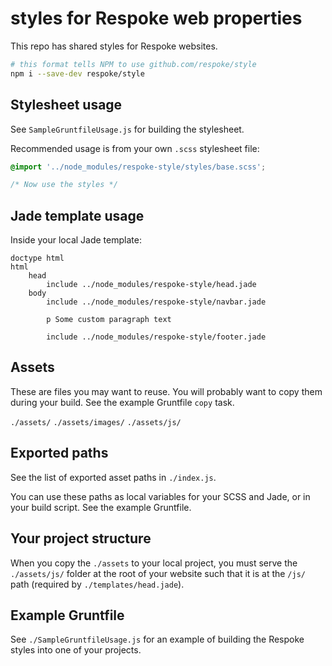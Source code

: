 # styles for Respoke web properties

This repo has shared styles for Respoke websites.

```bash
# this format tells NPM to use github.com/respoke/style
npm i --save-dev respoke/style
```

## Stylesheet usage

See `SampleGruntfileUsage.js` for building the stylesheet.

Recommended usage is from your own `.scss` stylesheet file:

```scss
@import '../node_modules/respoke-style/styles/base.scss';

/* Now use the styles */

```

## Jade template usage

Inside your local Jade template:

```jade
doctype html
html
    head
        include ../node_modules/respoke-style/head.jade
    body
        include ../node_modules/respoke-style/navbar.jade

        p Some custom paragraph text

        include ../node_modules/respoke-style/footer.jade
```

## Assets

These are files you may want to reuse. You will probably want to copy them during your build. See
the example Gruntfile `copy` task.

`./assets/`
`./assets/images/`
`./assets/js/`

## Exported paths

See the list of exported asset paths in `./index.js`.

You can use these paths as local variables for your SCSS and Jade, or in your build script. See the
example Gruntfile.

## Your project structure

When you copy the `./assets` to your local project, you must serve the `./assets/js/` folder at
the root of your website such that it is at the `/js/` path (required by `./templates/head.jade`).


## Example Gruntfile

See `./SampleGruntfileUsage.js` for an example of building the Respoke styles into one of your projects.
